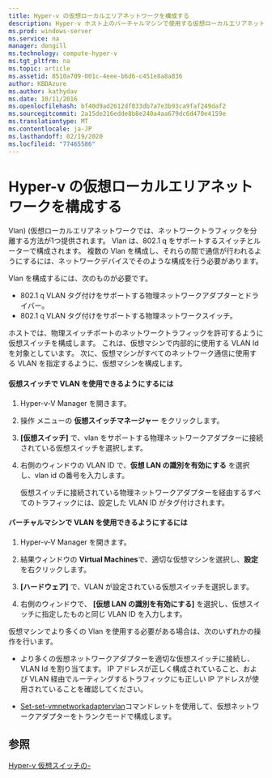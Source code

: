 ```yaml
---
title: Hyper-v の仮想ローカルエリアネットワークを構成する
description: Hyper-v ホスト上のバーチャルマシンで使用する仮想ローカルエリアネットワーク (VLAN) を構成する手順について説明します。
ms.prod: windows-server
ms.service: na
manager: dongill
ms.technology: compute-hyper-v
ms.tgt_pltfrm: na
ms.topic: article
ms.assetid: 8510a709-001c-4eee-b6d6-c451e8a8a836
author: KBDAzure
ms.author: kathydav
ms.date: 10/11/2016
ms.openlocfilehash: bf40d9ad2612df033db7a7e3b93ca9faf249daf2
ms.sourcegitcommit: 2a15de216edde8b8e240a4aa679dc6d470e4159e
ms.translationtype: MT
ms.contentlocale: ja-JP
ms.lasthandoff: 02/19/2020
ms.locfileid: "77465586"
---
```

# <a name="configure-virtual-local-area-networks-for-hyper-v"></a>Hyper-v の仮想ローカルエリアネットワークを構成する
Vlan\) \(仮想ローカルエリアネットワークでは、ネットワークトラフィックを分離する方法が1つ提供されます。 Vlan は、802.1 q をサポートするスイッチとルーターで構成されます。 複数の Vlan を構成し、それらの間で通信が行われるようにするには、ネットワークデバイスでそのような構成を行う必要があります。

Vlan を構成するには、次のものが必要です。

- 802.1 q VLAN タグ付けをサポートする物理ネットワークアダプターとドライバー。
- 802.1 q VLAN タグ付けをサポートする物理ネットワークスイッチ。

ホストでは、物理スイッチポートのネットワークトラフィックを許可するように仮想スイッチを構成します。 これは、仮想マシンで内部的に使用する VLAN Id を対象としています。 次に、仮想マシンがすべてのネットワーク通信に使用する VLAN を指定するように、仮想マシンを構成します。

#### <a name="to-allow-a-virtual-switch-to-use-a-vlan"></a>仮想スイッチで VLAN を使用できるようにするには

1. Hyper-v\-V Manager を開きます。

2. 操作 メニューの **仮想スイッチマネージャー** をクリックします。

3. **[仮想スイッチ]** で、vlan をサポートする物理ネットワークアダプターに接続されている仮想スイッチを選択します。

4. 右側のウィンドウの VLAN ID で、**仮想 LAN の識別を有効にする** を選択し、vlan id の番号を入力します。

    仮想スイッチに接続されている物理ネットワークアダプターを経由するすべてのトラフィックには、設定した VLAN ID がタグ付けされます。

#### <a name="to-allow-a-virtual-machine-to-use-a-vlan"></a>バーチャルマシンで VLAN を使用できるようにするには

1. Hyper-v\-V Manager を開きます。

2. 結果ウィンドウの  **Virtual Machines**で、適切な仮想マシンを選択し、**設定** を右クリックします。

3. **[ハードウェア]** で、VLAN が設定されている仮想スイッチを選択します。

4. 右側のウィンドウで、 **[仮想 LAN の識別を有効にする]** を選択し、仮想スイッチに指定したものと同じ VLAN ID を入力します。

仮想マシンでより多くの Vlan を使用する必要がある場合は、次のいずれかの操作を行います。

- より多くの仮想ネットワークアダプターを適切な仮想スイッチに接続し、VLAN Id を割り当てます。 IP アドレスが正しく構成されていること、および VLAN 経由でルーティングするトラフィックにも正しい IP アドレスが使用されていることを確認してください。

- [Set\-set-vmnetworkadaptervlan](https://technet.microsoft.com/library/hh848475.aspx)コマンドレットを使用して、仮想ネットワークアダプターをトランクモードで構成します。

## <a name="see-also"></a>参照

[Hyper-v 仮想スイッチの\-](https://technet.microsoft.com/windows-server-docs/networking/technologies/hyper-v-virtual-switch/hyper-v-virtual-switch)
